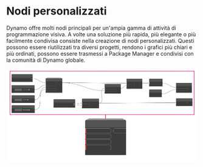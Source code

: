 # Nodi personalizzati

Dynamo offre molti nodi principali per un'ampia gamma di attività di programmazione visiva. A volte una soluzione più rapida, più elegante o più facilmente condivisa consiste nella creazione di nodi personalizzati. Questi possono essere riutilizzati tra diversi progetti, rendono i grafici più chiari e più ordinati, possono essere trasmessi a Package Manager e condivisi con la comunità di Dynamo globale.

![](<../images/6-1/customNodes1 (1).png>)

